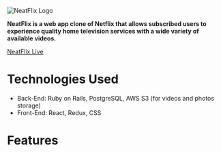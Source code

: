 ![NeatFlix Logo](https://neatflix-seeds.s3.amazonaws.com/nf_logo.png)

**NeatFlix is a web app clone of Netflix that allows subscribed users to experience quality home television services with a wide variety of available videos.**


[NeatFlix Live](https://neatflix.herokuapp.com/#/)


# **Technologies Used**

* Back-End: Ruby on Rails, PostgreSQL, AWS S3 (for videos and photos storage)
* Front-End: React, Redux, CSS


# **Features**





